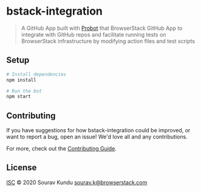 # bstack-integration

> A GitHub App built with [Probot](https://github.com/probot/probot) that BrowserStack GitHub App to integrate with GitHub repos and facilitate running tests on BrowserStack infrastructure by modifying action files and test scripts

## Setup

```sh
# Install dependencies
npm install

# Run the bot
npm start
```

## Contributing

If you have suggestions for how bstack-integration could be improved, or want to report a bug, open an issue! We'd love all and any contributions.

For more, check out the [Contributing Guide](CONTRIBUTING.md).

## License

[ISC](LICENSE) © 2020 Sourav Kundu <sourav.k@browserstack.com>
